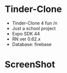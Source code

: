 # Tinder-Clone
- Tinder-Clone 4 fun /n
- Just a school project
- Expo SDK 44
- RN ver 0.62.x
- Database: firebase
# ScreenShot
